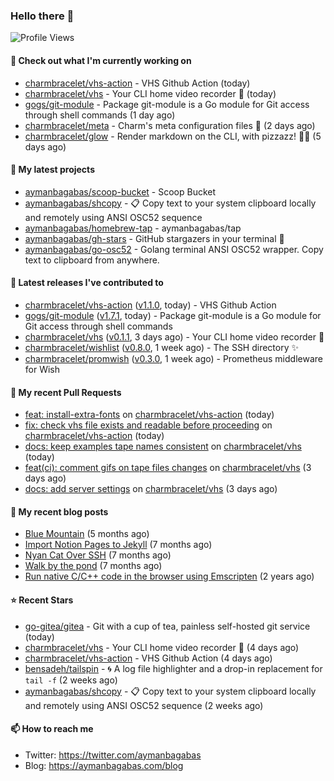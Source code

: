 ### Hello there 👋

![Profile Views](https://komarev.com/ghpvc/?username=aymanbagabas&label=PROFILE+VIEWS)

#### 👷 Check out what I'm currently working on

- [charmbracelet/vhs-action](https://github.com/charmbracelet/vhs-action) - VHS Github Action (today)
- [charmbracelet/vhs](https://github.com/charmbracelet/vhs) - Your CLI home video recorder 📼 (today)
- [gogs/git-module](https://github.com/gogs/git-module) - Package git-module is a Go module for Git access through shell commands (1 day ago)
- [charmbracelet/meta](https://github.com/charmbracelet/meta) - Charm&#39;s meta configuration files 🫥 (2 days ago)
- [charmbracelet/glow](https://github.com/charmbracelet/glow) - Render markdown on the CLI, with pizzazz! 💅🏻 (5 days ago)

#### 🌱 My latest projects

- [aymanbagabas/scoop-bucket](https://github.com/aymanbagabas/scoop-bucket) - Scoop Bucket
- [aymanbagabas/shcopy](https://github.com/aymanbagabas/shcopy) - 📋 Copy text to your system clipboard locally and remotely using ANSI OSC52 sequence
- [aymanbagabas/homebrew-tap](https://github.com/aymanbagabas/homebrew-tap) - aymanbagabas/tap
- [aymanbagabas/gh-stars](https://github.com/aymanbagabas/gh-stars) - GitHub stargazers in your terminal 🌟
- [aymanbagabas/go-osc52](https://github.com/aymanbagabas/go-osc52) - Golang terminal ANSI OSC52 wrapper. Copy text to clipboard from anywhere.

#### 🔭 Latest releases I've contributed to

- [charmbracelet/vhs-action](https://github.com/charmbracelet/vhs-action) ([v1.1.0](https://github.com/charmbracelet/vhs-action/releases/tag/v1.1.0), today) - VHS Github Action
- [gogs/git-module](https://github.com/gogs/git-module) ([v1.7.1](https://github.com/gogs/git-module/releases/tag/v1.7.1), today) - Package git-module is a Go module for Git access through shell commands
- [charmbracelet/vhs](https://github.com/charmbracelet/vhs) ([v0.1.1](https://github.com/charmbracelet/vhs/releases/tag/v0.1.1), 3 days ago) - Your CLI home video recorder 📼
- [charmbracelet/wishlist](https://github.com/charmbracelet/wishlist) ([v0.8.0](https://github.com/charmbracelet/wishlist/releases/tag/v0.8.0), 1 week ago) - The SSH directory ✨
- [charmbracelet/promwish](https://github.com/charmbracelet/promwish) ([v0.3.0](https://github.com/charmbracelet/promwish/releases/tag/v0.3.0), 1 week ago) - Prometheus middleware for Wish

#### 🔨 My recent Pull Requests

- [feat: install-extra-fonts](https://github.com/charmbracelet/vhs-action/pull/13) on [charmbracelet/vhs-action](https://github.com/charmbracelet/vhs-action) (today)
- [fix: check vhs file exists and readable before proceeding](https://github.com/charmbracelet/vhs-action/pull/12) on [charmbracelet/vhs-action](https://github.com/charmbracelet/vhs-action) (today)
- [docs: keep examples tape names consistent](https://github.com/charmbracelet/vhs/pull/119) on [charmbracelet/vhs](https://github.com/charmbracelet/vhs) (today)
- [feat(ci): comment gifs on tape files changes](https://github.com/charmbracelet/vhs/pull/77) on [charmbracelet/vhs](https://github.com/charmbracelet/vhs) (3 days ago)
- [docs: add server settings](https://github.com/charmbracelet/vhs/pull/74) on [charmbracelet/vhs](https://github.com/charmbracelet/vhs) (3 days ago)

#### 📜 My recent blog posts

- [Blue Mountain](https://aymanbagabas.com/blog/2022/06/02/blue-mountain.html) (5 months ago)
- [Import Notion Pages to Jekyll](https://aymanbagabas.com/blog/2022/03/29/import-notion-pages-to-jekyll.html) (7 months ago)
- [Nyan Cat Over SSH](https://aymanbagabas.com/blog/2022/03/25/nyan-cat-over-ssh.html) (7 months ago)
- [Walk by the pond](https://aymanbagabas.com/blog/2022/03/10/walk-by-the-pond.html) (7 months ago)
- [Run native C/C&#43;&#43; code in the browser using Emscripten](https://aymanbagabas.com/blog/2020/11/18/run-native-c-c&#43;&#43;-code-in-the-browser-using-emscripten.html) (2 years ago)

#### ⭐ Recent Stars

- [go-gitea/gitea](https://github.com/go-gitea/gitea) - Git with a cup of tea, painless self-hosted git service (today)
- [charmbracelet/vhs](https://github.com/charmbracelet/vhs) - Your CLI home video recorder 📼 (4 days ago)
- [charmbracelet/vhs-action](https://github.com/charmbracelet/vhs-action) - VHS Github Action (4 days ago)
- [bensadeh/tailspin](https://github.com/bensadeh/tailspin) - 🌀 A log file highlighter and a drop-in replacement for `tail -f` (2 weeks ago)
- [aymanbagabas/shcopy](https://github.com/aymanbagabas/shcopy) - 📋 Copy text to your system clipboard locally and remotely using ANSI OSC52 sequence (2 weeks ago)

#### 📫 How to reach me

- Twitter: https://twitter.com/aymanbagabas
- Blog: https://aymanbagabas.com/blog
